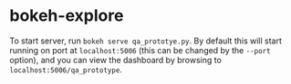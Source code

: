 # bokeh-explore

To start server, run `bokeh serve qa_prototye.py`.  By default this will start running on port at `localhost:5006` (this can be changed by the `--port` option), and you can view the dashboard by browsing to `localhost:5006/qa_prototype`.

